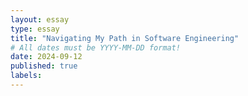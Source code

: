 ```yaml
---
layout: essay
type: essay
title: "Navigating My Path in Software Engineering"
# All dates must be YYYY-MM-DD format!
date: 2024-09-12
published: true
labels:
---
```

